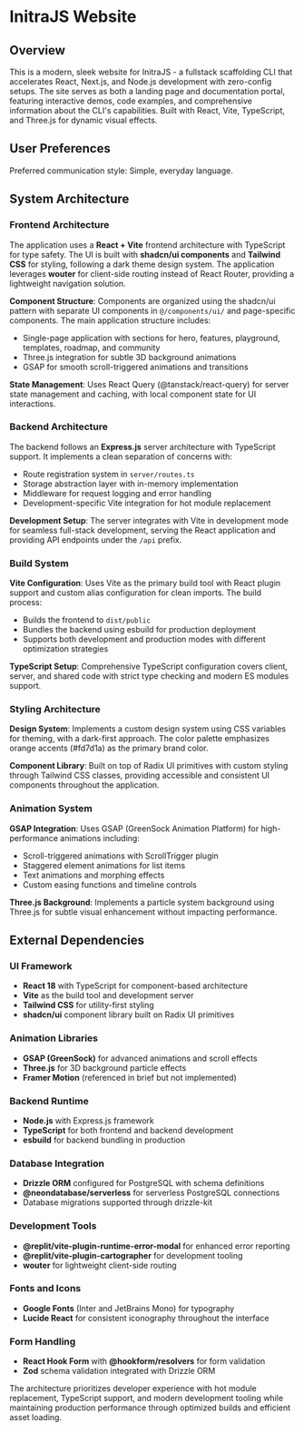 # InitraJS Website

## Overview

This is a modern, sleek website for InitraJS - a fullstack scaffolding CLI that accelerates React, Next.js, and Node.js development with zero-config setups. The site serves as both a landing page and documentation portal, featuring interactive demos, code examples, and comprehensive information about the CLI's capabilities. Built with React, Vite, TypeScript, and Three.js for dynamic visual effects.

## User Preferences

Preferred communication style: Simple, everyday language.

## System Architecture

### Frontend Architecture
The application uses a **React + Vite** frontend architecture with TypeScript for type safety. The UI is built with **shadcn/ui components** and **Tailwind CSS** for styling, following a dark theme design system. The application leverages **wouter** for client-side routing instead of React Router, providing a lightweight navigation solution.

**Component Structure**: Components are organized using the shadcn/ui pattern with separate UI components in `@/components/ui/` and page-specific components. The main application structure includes:
- Single-page application with sections for hero, features, playground, templates, roadmap, and community
- Three.js integration for subtle 3D background animations
- GSAP for smooth scroll-triggered animations and transitions

**State Management**: Uses React Query (@tanstack/react-query) for server state management and caching, with local component state for UI interactions.

### Backend Architecture
The backend follows an **Express.js** server architecture with TypeScript support. It implements a clean separation of concerns with:
- Route registration system in `server/routes.ts`
- Storage abstraction layer with in-memory implementation
- Middleware for request logging and error handling
- Development-specific Vite integration for hot module replacement

**Development Setup**: The server integrates with Vite in development mode for seamless full-stack development, serving the React application and providing API endpoints under the `/api` prefix.

### Build System
**Vite Configuration**: Uses Vite as the primary build tool with React plugin support and custom alias configuration for clean imports. The build process:
- Builds the frontend to `dist/public`
- Bundles the backend using esbuild for production deployment
- Supports both development and production modes with different optimization strategies

**TypeScript Setup**: Comprehensive TypeScript configuration covers client, server, and shared code with strict type checking and modern ES modules support.

### Styling Architecture
**Design System**: Implements a custom design system using CSS variables for theming, with a dark-first approach. The color palette emphasizes orange accents (#fd7d1a) as the primary brand color.

**Component Library**: Built on top of Radix UI primitives with custom styling through Tailwind CSS classes, providing accessible and consistent UI components throughout the application.

### Animation System
**GSAP Integration**: Uses GSAP (GreenSock Animation Platform) for high-performance animations including:
- Scroll-triggered animations with ScrollTrigger plugin
- Staggered element animations for list items
- Text animations and morphing effects
- Custom easing functions and timeline controls

**Three.js Background**: Implements a particle system background using Three.js for subtle visual enhancement without impacting performance.

## External Dependencies

### UI Framework
- **React 18** with TypeScript for component-based architecture
- **Vite** as the build tool and development server
- **Tailwind CSS** for utility-first styling
- **shadcn/ui** component library built on Radix UI primitives

### Animation Libraries
- **GSAP (GreenSock)** for advanced animations and scroll effects
- **Three.js** for 3D background particle effects
- **Framer Motion** (referenced in brief but not implemented)

### Backend Runtime
- **Node.js** with Express.js framework
- **TypeScript** for both frontend and backend development
- **esbuild** for backend bundling in production

### Database Integration
- **Drizzle ORM** configured for PostgreSQL with schema definitions
- **@neondatabase/serverless** for serverless PostgreSQL connections
- Database migrations supported through drizzle-kit

### Development Tools
- **@replit/vite-plugin-runtime-error-modal** for enhanced error reporting
- **@replit/vite-plugin-cartographer** for development tooling
- **wouter** for lightweight client-side routing

### Fonts and Icons
- **Google Fonts** (Inter and JetBrains Mono) for typography
- **Lucide React** for consistent iconography throughout the interface

### Form Handling
- **React Hook Form** with **@hookform/resolvers** for form validation
- **Zod** schema validation integrated with Drizzle ORM

The architecture prioritizes developer experience with hot module replacement, TypeScript support, and modern development tooling while maintaining production performance through optimized builds and efficient asset loading.